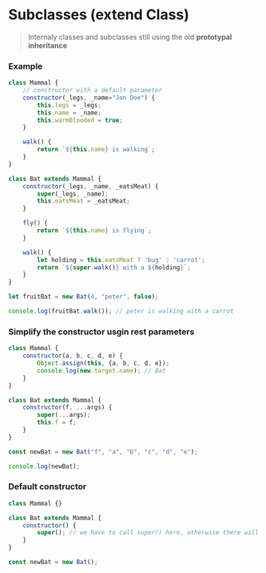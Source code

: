 # Subclasses (extend Class)

> Internaly classes and subclasses still using the old **prototypal inheritance**


### Example

```javascript
class Mammal {
    // constructor with a default parameter
    constructor(_legs, _name="Jon Doe") {
        this.legs = _legs;
        this.name = _name;
        this.warmBlooded = true;
    }

    walk() {
        return `${this.name} is walking`;
    }
}

class Bat extends Mammal {
    constructor(_legs, _name, _eatsMeat) {
        super(_legs, _name);
        this.eatsMeat = _eatsMeat;
    }

    fly() {
        return `${this.name} is flying`;
    }

    walk() {
        let holding = this.eatsMeat ? 'bug' : 'carrot';
        return `${super.walk()} with a ${holding}`;
    }
}

let fruitBat = new Bat(4, "peter", false);

console.log(fruitBat.walk()); // peter is walking with a carrot
```


### Simplify the constructor usgin rest parameters

```javascript
class Mammal {
    constructor(a, b, c, d, e) {
        Object.assign(this, {a, b, c, d, e});
        console.log(new.target.name); // Bat
    }
}

class Bat extends Mammal {
    constructor(f, ...args) {
        super(...args);
        this.f = f;
    }
}

const newBat = new Bat("f", "a", "b", "c", "d", "e");

console.log(newBat);
```


### Default constructor

```javascript
class Mammal {}

class Bat extends Mammal {
    constructor() {
        super(); // we have to call super() here, otherwise there will be an error
    }
}

const newBat = new Bat();
```